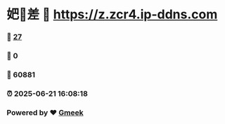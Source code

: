 # 妑🔭差 :link: https://z.zcr4.ip-ddns.com 
### :page_facing_up: [27](https://z.zcr4.ip-ddns.com/tag.html) 
### :speech_balloon: 0 
### :hibiscus: 60881 
### :alarm_clock: 2025-06-21 16:08:18 
### Powered by :heart: [Gmeek](https://github.com/Meekdai/Gmeek)
